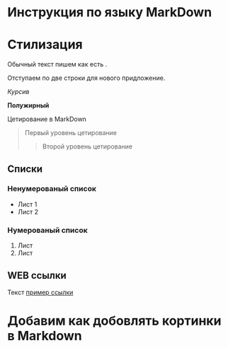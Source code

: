 # Инструкция по языку MarkDown

# Стилизация

Обычный текст пишем как есть .

Отступаем по две строки для нового придложение.

*Курсив*

**Полужирный**

Цетирование в MarkDown
>Первый уровень цетирование 
>> Второй уровень цетирование

## Списки

### Ненумерованый список
* Лист 1
* Лист 2

### Нумерованый список
1. Лист
2. Лист

## WEB ссылки
Текст [пример ссылки](http.example.com "Всплывающая подсказка")

# Добавим как добовлять кортинки в Markdown
